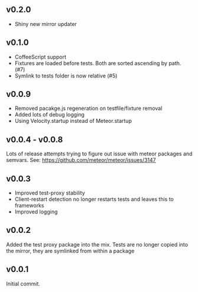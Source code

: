 ## v0.2.0

* Shiny new mirror updater

## v0.1.0

* CoffeeScript support
* Fixtures are loaded before tests. Both are sorted ascending by path. (#7)
* Symlink to tests folder is now relative (#5)

## v0.0.9

* Removed pacakge.js regeneration on testfile/fixture removal
* Added lots of debug logging
* Using Velocity.startup instead of Meteor.startup

## v0.0.4 - v0.0.8

Lots of release attempts trying to figure out issue with meteor packages and semvars. See:
https://github.com/meteor/meteor/issues/3147

## v0.0.3

* Improved test-proxy stability
* Client-restart detection no longer restarts tests and leaves this to frameworks
* Improved logging

## v0.0.2

Added the test proxy package into the mix. Tests are no longer copied into the mirror, they are
symlinked from within a package

## v0.0.1

Initial commit.
